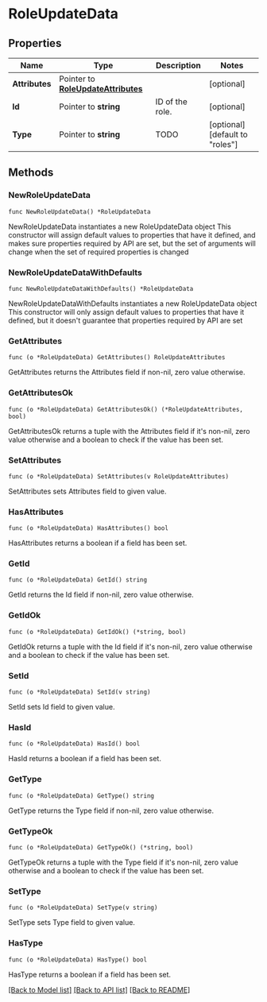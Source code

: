# RoleUpdateData

## Properties

Name | Type | Description | Notes
------------ | ------------- | ------------- | -------------
**Attributes** | Pointer to [**RoleUpdateAttributes**](RoleUpdateAttributes.md) |  | [optional] 
**Id** | Pointer to **string** | ID of the role. | [optional] 
**Type** | Pointer to **string** | TODO | [optional] [default to "roles"]

## Methods

### NewRoleUpdateData

`func NewRoleUpdateData() *RoleUpdateData`

NewRoleUpdateData instantiates a new RoleUpdateData object
This constructor will assign default values to properties that have it defined,
and makes sure properties required by API are set, but the set of arguments
will change when the set of required properties is changed

### NewRoleUpdateDataWithDefaults

`func NewRoleUpdateDataWithDefaults() *RoleUpdateData`

NewRoleUpdateDataWithDefaults instantiates a new RoleUpdateData object
This constructor will only assign default values to properties that have it defined,
but it doesn't guarantee that properties required by API are set

### GetAttributes

`func (o *RoleUpdateData) GetAttributes() RoleUpdateAttributes`

GetAttributes returns the Attributes field if non-nil, zero value otherwise.

### GetAttributesOk

`func (o *RoleUpdateData) GetAttributesOk() (*RoleUpdateAttributes, bool)`

GetAttributesOk returns a tuple with the Attributes field if it's non-nil, zero value otherwise
and a boolean to check if the value has been set.

### SetAttributes

`func (o *RoleUpdateData) SetAttributes(v RoleUpdateAttributes)`

SetAttributes sets Attributes field to given value.

### HasAttributes

`func (o *RoleUpdateData) HasAttributes() bool`

HasAttributes returns a boolean if a field has been set.

### GetId

`func (o *RoleUpdateData) GetId() string`

GetId returns the Id field if non-nil, zero value otherwise.

### GetIdOk

`func (o *RoleUpdateData) GetIdOk() (*string, bool)`

GetIdOk returns a tuple with the Id field if it's non-nil, zero value otherwise
and a boolean to check if the value has been set.

### SetId

`func (o *RoleUpdateData) SetId(v string)`

SetId sets Id field to given value.

### HasId

`func (o *RoleUpdateData) HasId() bool`

HasId returns a boolean if a field has been set.

### GetType

`func (o *RoleUpdateData) GetType() string`

GetType returns the Type field if non-nil, zero value otherwise.

### GetTypeOk

`func (o *RoleUpdateData) GetTypeOk() (*string, bool)`

GetTypeOk returns a tuple with the Type field if it's non-nil, zero value otherwise
and a boolean to check if the value has been set.

### SetType

`func (o *RoleUpdateData) SetType(v string)`

SetType sets Type field to given value.

### HasType

`func (o *RoleUpdateData) HasType() bool`

HasType returns a boolean if a field has been set.


[[Back to Model list]](../README.md#documentation-for-models) [[Back to API list]](../README.md#documentation-for-api-endpoints) [[Back to README]](../README.md)


